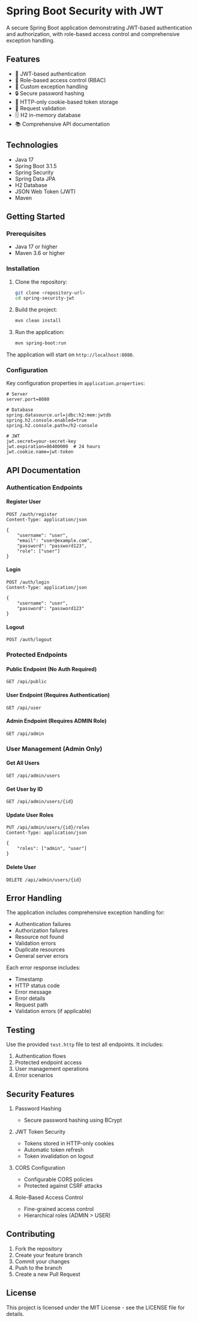 # Spring Boot Security with JWT

A secure Spring Boot application demonstrating JWT-based authentication and authorization, with role-based access control and comprehensive exception handling.

## Features

- 🔐 JWT-based authentication
- 👥 Role-based access control (RBAC)
- 🚫 Custom exception handling
- 🔒 Secure password hashing
- 🍪 HTTP-only cookie-based token storage
- 📝 Request validation
- 🗄️ H2 in-memory database
- 📚 Comprehensive API documentation

## Technologies

- Java 17
- Spring Boot 3.1.5
- Spring Security
- Spring Data JPA
- H2 Database
- JSON Web Token (JWT)
- Maven

## Getting Started

### Prerequisites

- Java 17 or higher
- Maven 3.6 or higher

### Installation

1. Clone the repository:
   ```bash
   git clone <repository-url>
   cd spring-security-jwt
   ```

2. Build the project:
   ```bash
   mvn clean install
   ```

3. Run the application:
   ```bash
   mvn spring-boot:run
   ```

The application will start on `http://localhost:8080`.

### Configuration

Key configuration properties in `application.properties`:

```properties
# Server
server.port=8080

# Database
spring.datasource.url=jdbc:h2:mem:jwtdb
spring.h2.console.enabled=true
spring.h2.console.path=/h2-console

# JWT
jwt.secret=your-secret-key
jwt.expiration=86400000  # 24 hours
jwt.cookie.name=jwt-token
```

## API Documentation

### Authentication Endpoints

#### Register User
```http
POST /auth/register
Content-Type: application/json

{
    "username": "user",
    "email": "user@example.com",
    "password": "password123",
    "role": ["user"]
}
```

#### Login
```http
POST /auth/login
Content-Type: application/json

{
    "username": "user",
    "password": "password123"
}
```

#### Logout
```http
POST /auth/logout
```

### Protected Endpoints

#### Public Endpoint (No Auth Required)
```http
GET /api/public
```

#### User Endpoint (Requires Authentication)
```http
GET /api/user
```

#### Admin Endpoint (Requires ADMIN Role)
```http
GET /api/admin
```

### User Management (Admin Only)

#### Get All Users
```http
GET /api/admin/users
```

#### Get User by ID
```http
GET /api/admin/users/{id}
```

#### Update User Roles
```http
PUT /api/admin/users/{id}/roles
Content-Type: application/json

{
    "roles": ["admin", "user"]
}
```

#### Delete User
```http
DELETE /api/admin/users/{id}
```

## Error Handling

The application includes comprehensive exception handling for:

- Authentication failures
- Authorization failures
- Resource not found
- Validation errors
- Duplicate resources
- General server errors

Each error response includes:
- Timestamp
- HTTP status code
- Error message
- Error details
- Request path
- Validation errors (if applicable)

## Testing

Use the provided `test.http` file to test all endpoints. It includes:
1. Authentication flows
2. Protected endpoint access
3. User management operations
4. Error scenarios

## Security Features

1. Password Hashing
   - Secure password hashing using BCrypt

2. JWT Token Security
   - Tokens stored in HTTP-only cookies
   - Automatic token refresh
   - Token invalidation on logout

3. CORS Configuration
   - Configurable CORS policies
   - Protected against CSRF attacks

4. Role-Based Access Control
   - Fine-grained access control
   - Hierarchical roles (ADMIN > USER)

## Contributing

1. Fork the repository
2. Create your feature branch
3. Commit your changes
4. Push to the branch
5. Create a new Pull Request

## License

This project is licensed under the MIT License - see the LICENSE file for details.
